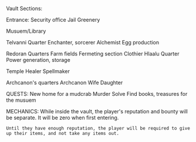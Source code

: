Vault Sections:

Entrance:
Security office
Jail
Greenery



Musuem/Library

Telvanni Quarter
    Enchanter, sorcerer
    Alchemist
    Egg production

Redoran Quarters
    Farm fields
    Fermeting section
    Clothier
Hlaalu Quarter
    Power generation, storage


Temple
    Healer
    Spellmaker

Archcanon's quarters
    Archcanon
    Wife
    Daughter



QUESTS:
    New home for a mudcrab
    Murder Solve
    Find books, treasures for the musuem

MECHANICS:
    While inside the vault, the player's reputation and bounty will be separate. It will be zero when first entering.

    Until they have enough reputation, the player will be required to give up their items, and not take any items out. 
